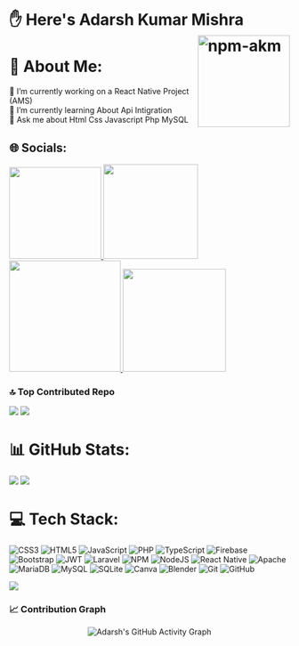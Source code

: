 # ✋ Here's Adarsh Kumar Mishra  <img src="https://komarev.com/ghpvc/?username=npm-akm&label=Profile%20views&color=0e75b6&style=flat" alt="npm-akm" align="right" width="165"/>
# 💫 About Me:
🔭 I’m currently working on a React Native Project (AMS) <br>🌱 I’m currently learning About Api Intigration <br>💬 Ask me about Html Css Javascript Php MySQL <br>



## 🌐 Socials:
<a href="https://linkedin.com/in/npm-akm">
  <img src="https://img.shields.io/badge/LinkedIn-%230077B5.svg?logo=linkedin&logoColor=white" width="165"/>
</a>
<a href="mailto:kraadi4941@gmail.com">
  <img src="https://img.shields.io/badge/Email-D14836?logo=gmail&logoColor=white" width="170"/>
</a>
<a href="https://discord.com/users/npm-akm">
  <img src="https://img.shields.io/badge/Discord-%237289DA.svg?logo=discord&logoColor=white" width="200"/>
</a>
<a href="https://reddit.com/user/npm-akm">
  <img src="https://img.shields.io/badge/Reddit-%23FF4500.svg?logo=reddit&logoColor=white" width="185"/>
</a>

### 🔝 Top Contributed Repo
![](https://github-contributor-stats.vercel.app/api?username=npm-akm&limit=5&theme=dark&combine_all_yearly_contributions=true)
![](https://github-readme-stats.vercel.app/api/top-langs/?username=npm-akm&theme=dark&hide_border=false&include_all_commits=true&count_private=true&layout=compact)





# 📊 GitHub Stats:
![](https://nirzak-streak-stats.vercel.app/?user=npm-akm&theme=dark&hide_border=false)
![](https://github-readme-stats.vercel.app/api?username=npm-akm&theme=dark&hide_border=false&include_all_commits=true&count_private=true)


# 💻 Tech Stack:
![CSS3](https://img.shields.io/badge/css3-%231572B6.svg?style=flat&logo=css3&logoColor=white) ![HTML5](https://img.shields.io/badge/html5-%23E34F26.svg?style=flat&logo=html5&logoColor=white) ![JavaScript](https://img.shields.io/badge/javascript-%23323330.svg?style=flat&logo=javascript&logoColor=%23F7DF1E) ![PHP](https://img.shields.io/badge/php-%23777BB4.svg?style=flat&logo=php&logoColor=white) ![TypeScript](https://img.shields.io/badge/typescript-%23007ACC.svg?style=flat&logo=typescript&logoColor=white) ![Firebase](https://img.shields.io/badge/firebase-%23039BE5.svg?style=flat&logo=firebase) ![Bootstrap](https://img.shields.io/badge/bootstrap-%238511FA.svg?style=flat&logo=bootstrap&logoColor=white) ![JWT](https://img.shields.io/badge/JWT-black?style=flat&logo=JSON%20web%20tokens) ![Laravel](https://img.shields.io/badge/laravel-%23FF2D20.svg?style=flat&logo=laravel&logoColor=white) ![NPM](https://img.shields.io/badge/NPM-%23CB3837.svg?style=flat&logo=npm&logoColor=white) ![NodeJS](https://img.shields.io/badge/node.js-6DA55F?style=flat&logo=node.js&logoColor=white) ![React Native](https://img.shields.io/badge/react_native-%2320232a.svg?style=flat&logo=react&logoColor=%2361DAFB) ![Apache](https://img.shields.io/badge/apache-%23D42029.svg?style=flat&logo=apache&logoColor=white) ![MariaDB](https://img.shields.io/badge/MariaDB-003545?style=flat&logo=mariadb&logoColor=white) ![MySQL](https://img.shields.io/badge/mysql-4479A1.svg?style=flat&logo=mysql&logoColor=white) ![SQLite](https://img.shields.io/badge/sqlite-%2307405e.svg?style=flat&logo=sqlite&logoColor=white) ![Canva](https://img.shields.io/badge/Canva-%2300C4CC.svg?style=flat&logo=Canva&logoColor=white) ![Blender](https://img.shields.io/badge/blender-%23F5792A.svg?style=flat&logo=blender&logoColor=white) ![Git](https://img.shields.io/badge/git-%23F05033.svg?style=flat&logo=git&logoColor=white) ![GitHub](https://img.shields.io/badge/github-%23121011.svg?style=flat&logo=github&logoColor=white)


[![](https://visitcount.itsvg.in/api?id=npm-akm&icon=0&color=0)](https://visitcount.itsvg.in)

### 📈 Contribution Graph

<p align="center">
  <img src="https://github-readme-activity-graph.vercel.app/graph?username=npm-akm&theme=react-dark&area=true&hide_border=false" alt="Adarsh's GitHub Activity Graph" />
</p>

